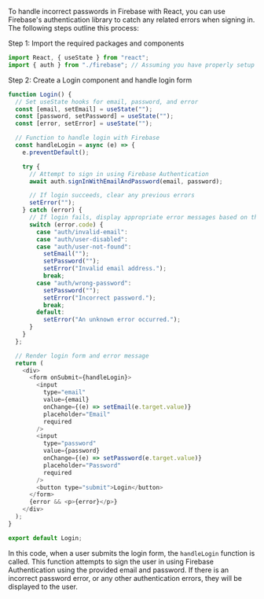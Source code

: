 To handle incorrect passwords in Firebase with React, you can use Firebase's authentication library to catch any related errors when signing in. The following steps outline this process:

Step 1: Import the required packages and components

```javascript
import React, { useState } from "react";
import { auth } from "./firebase"; // Assuming you have properly setup firebase config in another file
```

Step 2: Create a Login component and handle login form

```javascript
function Login() {
  // Set useState hooks for email, password, and error
  const [email, setEmail] = useState("");
  const [password, setPassword] = useState("");
  const [error, setError] = useState("");

  // Function to handle login with Firebase
  const handleLogin = async (e) => {
    e.preventDefault();

    try {
      // Attempt to sign in using Firebase Authentication
      await auth.signInWithEmailAndPassword(email, password);

      // If login succeeds, clear any previous errors
      setError("");
    } catch (error) {
      // If login fails, display appropriate error messages based on the error code
      switch (error.code) {
        case "auth/invalid-email":
        case "auth/user-disabled":
        case "auth/user-not-found":
          setEmail("");
          setPassword("");
          setError("Invalid email address.");
          break;
        case "auth/wrong-password":
          setPassword("");
          setError("Incorrect password.");
          break;
        default:
          setError("An unknown error occurred.");
      }
    }
  };

  // Render login form and error message
  return (
    <div>
      <form onSubmit={handleLogin}>
        <input
          type="email"
          value={email}
          onChange={(e) => setEmail(e.target.value)}
          placeholder="Email"
          required
        />
        <input
          type="password"
          value={password}
          onChange={(e) => setPassword(e.target.value)}
          placeholder="Password"
          required
        />
        <button type="submit">Login</button>
      </form>
      {error && <p>{error}</p>}
    </div>
  );
}

export default Login;
```

In this code, when a user submits the login form, the `handleLogin` function is called. This function attempts to sign the user in using Firebase Authentication using the provided email and password. If there is an incorrect password error, or any other authentication errors, they will be displayed to the user.
